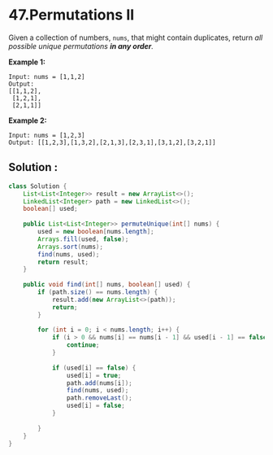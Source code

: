 # 47.Permutations II

Given a collection of numbers, `nums`, that might contain duplicates, return *all possible unique permutations **in any order**.*

 

**Example 1:**

```
Input: nums = [1,1,2]
Output:
[[1,1,2],
 [1,2,1],
 [2,1,1]]
```

**Example 2:**

```
Input: nums = [1,2,3]
Output: [[1,2,3],[1,3,2],[2,1,3],[2,3,1],[3,1,2],[3,2,1]]
```





## Solution :

```java
class Solution {
    List<List<Integer>> result = new ArrayList<>();
    LinkedList<Integer> path = new LinkedList<>();
    boolean[] used;
    
    public List<List<Integer>> permuteUnique(int[] nums) {
        used = new boolean[nums.length];
        Arrays.fill(used, false);
        Arrays.sort(nums);
        find(nums, used);
        return result;
    }
    
    public void find(int[] nums, boolean[] used) {
        if (path.size() == nums.length) {
            result.add(new ArrayList<>(path));
            return;
        }
        
        for (int i = 0; i < nums.length; i++) {
            if (i > 0 && nums[i] == nums[i - 1] && used[i - 1] == false) {
                continue;
            }
            
            if (used[i] == false) {
                used[i] = true;
                path.add(nums[i]);
                find(nums, used);
                path.removeLast();
                used[i] = false;
            }
            
        }
    }
}
```


